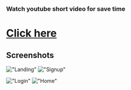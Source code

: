 ### Watch youtube short video for save time
# [Click here](https://bit.ly/2Ra0I2s)

## Screenshots


!["Landing"](https://i.ibb.co/7yQhhFv/Screenshot-2021-04-08-at-3-51-47-AM.png)
!["Signup"](https://i.ibb.co/8BjDJJz/Screenshot-2021-04-08-at-7-49-49-PM.png)

!["Login"](https://i.ibb.co/52F9Yrk/Screenshot-2021-04-08-at-7-49-42-PM.png)
!["Home"](https://i.ibb.co/cNvjCYv/Screenshot-2021-04-08-at-7-48-55-PM.png)


